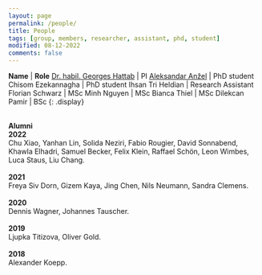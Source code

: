 ```yaml
---
layout: page
permalink: /people/
title: People
tags: [group, members, researcher, assistant, phd, student]
modified: 08-12-2022
comments: false
---
```


**Name**    | **Role**
[Dr. habil. Georges Hattab](/hattab)  | PI
[Aleksandar Anžel](https://aanzel.github.io)  | PhD student
Chisom Ezekannagha  | PhD student
Ihsan Tri Heldian  | Research Assistant
Florian Schwarz  | MSc
Minh Nguyen  | MSc
Bianca Thiel  | MSc
Dilekcan Pamir  | BSc
{: .display}
<br/>
<br/>

**Alumni**
<br/>
**2022**
<br/>
Chu Xiao, Yanhan Lin, Solida Neziri, Fabio Rougier, David Sonnabend, Khawla Elhadri, Samuel Becker, Felix Klein, Raffael Schön, Leon Wimbes, Luca Staus, Liu Chang.
<br/>
<br/>
**2021**
<br/>
Freya Siv Dorn, Gizem Kaya, Jing Chen, Nils Neumann, Sandra Clemens.
<br/>
<br/>
**2020**
<br/>
Dennis Wagner, Johannes Tauscher.
<br/>
<br/>
‌**2019**
<br/>
Ljupka Titizova, Oliver Gold.
<br/>
<br/>
**2018**
<br/>
Alexander Koepp.